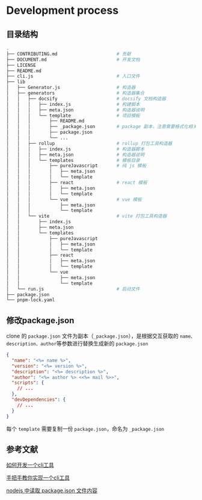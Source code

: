 # Development process

## 目录结构

``` bash
.
├── CONTRIBUTING.md                      # 贡献
├── DOCUMENT.md                          # 开发文档
├── LICENSE
├── README.md
├── cli.js                               # 入口文件
├── lib
│   ├── Generator.js                     # 构造器
│   ├── generators                       # 构造器集合
│   │   ├── docsify                      # docsify 文档构造器
│   │   │   ├── index.js                 # 构建脚本
│   │   │   ├── meta.json                # 构造器说明
│   │   │   └── template                 # 项目模板
│   │   │       ├── README.md
│   │   │       ├── _package.json        # package 副本，注意需要格式化相关信息
│   │   │       ├── package.json
│   │   │       └── ...
│   │   ├── rollup                       # rollup 打包工具构造器
│   │   │   ├── index.js                 # 构造器脚本
│   │   │   ├── meta.json                # 构造器说明
│   │   │   └── templates                # 模板目录
│   │   │       ├── pureJavascript       # 纯 js 模板
│   │   │       │   ├── meta.json            
│   │   │       │   └── template              
│   │   │       ├── react                # react 模板
│   │   │       │   ├── meta.json
│   │   │       │   └── template
│   │   │       └── vue                  # vue 模板
│   │   │           ├── meta.json
│   │   │           └── template
│   │   └── vite                         # vite 打包工具构造器
│   │       ├── index.js
│   │       ├── meta.json
│   │       └── templates
│   │           ├── pureJavascript
│   │           │   ├── meta.json
│   │           │   └── template
│   │           ├── react
│   │           │   ├── meta.json
│   │           │   └── template
│   │           └── vue
│   │               ├── meta.json
│   │               └── template
│   └── run.js                           # 启动文件
├── package.json
└── pnpm-lock.yaml
```

## 修改package.json

clone 的 `package.json` 文件为副本（`_package.json`），是根据交互获取的 `name、description、author`等参数进行替换生成新的 `package.json`

``` json
{
  "name": "<%= name %>",
  "version": "<%= version %>",
  "description": "<%= description %>",
  "author": "<%= author %> <<%= mail %>>",
  "scripts": {
    // ...
  },
  "devDependencies": {
    // ...
  }
}
```

每个 `template` 需要复制一份 `package.json`，命名为 `_package.json`

## 参考文献

[如何开发一个cli工具](https://juejin.cn/post/6979511969736818701)

[手把手教你实现一个cli工具](https://juejin.cn/post/6911987404039520270)

[nodejs 中读取 package.json 文件内容](https://blog.csdn.net/ZhaoQM_script/article/details/120631231)
